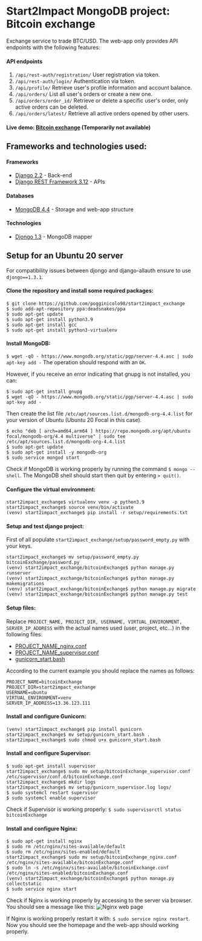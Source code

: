 # Start2Impact MongoDB project: Bitcoin exchange
Exchange service to trade BTC/USD.
The web-app only provides API endpoints with the following features:

#### API endpoints
1) ```/api/rest-auth/registration/``` User registration via token.
2) ```/api/rest-auth/login/``` Authentication via token.
3) ```/api/profile/``` Retrieve user's profile information and account balance.
4) ```/api/orders/``` List all user's orders or create a new one.
5) ```/api/orders/order_id/``` Retrieve or delete a specific user's order, only active orders can be deleted.
6) ```/api/orders/latest/``` Retrieve all active orders opened by other users.

#### Live demo: [Bitcoin exchange](#) (Temporarily not available)

## Frameworks and technologies used:
#### Frameworks
- [Django 2.2](https://docs.djangoproject.com/en/2.2/) - Back-end
- [Django REST Framework 3.12](https://www.django-rest-framework.org/) - APIs

#### Databases
- [MongoDB 4.4](https://docs.mongodb.com/v4.4/) - Storage and web-app structure

#### Technologies
- [Djongo 1.3](https://www.djongomapper.com/get-started/) - MongoDB mapper

## Setup for an Ubuntu 20 server
For compatibility issues between djongo and django-allauth ensure to use ```djongo==1.3.1```.

#### Clone the repository and install some required packages:
```
$ git clone https://github.com/pogginicolo98/start2impact_exchange
$ sudo add-apt-repository ppa:deadsnakes/ppa
$ sudo apt-get update
$ sudo apt-get install python3.9
$ sudo apt-get install gcc
$ sudo apt-get install python3-virtualenv
```

#### Install MongoDB:
```$ wget -qO - https://www.mongodb.org/static/pgp/server-4.4.asc | sudo apt-key add -```
The operation should respond with an ```OK```.

However, if you receive an error indicating that gnupg is not installed, you can:
```
$ sudo apt-get install gnupg
$ wget -qO - https://www.mongodb.org/static/pgp/server-4.4.asc | sudo apt-key add -
```

Then create the list file ```/etc/apt/sources.list.d/mongodb-org-4.4.list``` for your version of Ubuntu (Ubuntu 20 Focal in this case).
```
$ echo "deb [ arch=amd64,arm64 ] https://repo.mongodb.org/apt/ubuntu focal/mongodb-org/4.4 multiverse" | sudo tee /etc/apt/sources.list.d/mongodb-org-4.4.list
$ sudo apt-get update
$ sudo apt-get install -y mongodb-org
$ sudo service mongod start
```

Check if MongoDB is working properly by running the command ```$ mongo --shell```. The MongoDB shell should start then quit by entering ```> quit()```.

#### Configure the virtual environment:
```
start2impact_exchange$ virtualenv venv -p python3.9
start2impact_exchange$ source venv/bin/activate
(venv) start2impact_exchange$ pip install -r setup/requirements.txt
```

#### Setup and test django project:
First of all populate ```start2impact_exchange/setup/password_empty.py``` with your keys.
```
start2impact_exchange$ mv setup/password_empty.py bitcoinExchange/password.py
(venv) start2impact_exchange/bitcoinExchange$ python manage.py runserver
(venv) start2impact_exchange/bitcoinExchange$ python manage.py makemigrations
(venv) start2impact_exchange/bitcoinExchange$ python manage.py migrate
(venv) start2impact_exchange/bitcoinExchange$ python manage.py test
```

#### Setup files:
Replace ```PROJECT_NAME, PROJECT_DIR, USERNAME, VIRTUAL_ENVIRONMENT, SERVER_IP_ADDRESS``` with the actual names used (user, project, etc...) in the following files:
- [PROJECT_NAME_nginx.conf](https://github.com/pogginicolo98/start2impact_exchange/blob/master/setup/PROJECT_NAME_nginx.conf)
- [PROJECT_NAME_supervisor.conf](https://github.com/pogginicolo98/start2impact_exchange/blob/master/setup/PROJECT_NAME_supervisor.conf)
- [gunicorn_start.bash](https://github.com/pogginicolo98/start2impact_exchange/blob/master/setup/gunicorn_start.bash)

According to the current example you should replace the names as follows:
```
PROJECT_NAME=bitcoinExchange
PROJECT_DIR=start2impact_exchange
USERNAME=ubuntu
VIRTUAL_ENVIRONMENT=venv
SERVER_IP_ADDRESS=13.36.123.111
```

#### Install and configure Gunicorn:
```
(venv) start2impact_exchange$ pip install gunicorn
start2impact_exchange$ mv setup/gunicorn_start.bash .
start2impact_exchange$ sudo chmod u+x gunicorn_start.bash
```

#### Install and configure Supervisor:
```
$ sudo apt-get install supervisor
start2impact_exchange$ sudo mv setup/bitcoinExchange_supervisor.conf /etc/supervisor/conf.d/bitcoinExchange.conf
start2impact_exchange$ mkdir logs
start2impact_exchange$ mv setup/gunicorn_supervisor.log logs/
$ sudo systemcl restart supervisor
$ sudo systemcl enable supervisor
```
Check if Supervisor is working properly: ```$ sudo supervisorctl status bitcoinExchange```

#### Install and configure Nginx:
```
$ sudo apt-get install nginx
$ sudo rm /etc/nginx/sites-available/default
$ sudo rm /etc/nginx/sites-enabled/default
start2impact_exchange$ sudo mv setup/bitcoinExchange_nginx.conf /etc/nginx/sites-available/bitcoinExchange.conf
$ sudo ln -s /etc/nginx/sites-available/bitcoinExchange.conf /etc/nginx/sites-enabled/bitcoinExchange.conf
(venv) start2impact_exchange/bitcoinExchange$ python manage.py collectstatic
$ sudo service nginx start
```
Check if Nginx is working properly by accessing to the server via browser. You should see a message like this:
![Nginx web page](.images/nginx.png)

If Nginx is working properly restart it with: ```$ sudo service nginx restart```. Now you should see the homepage and the web-app should working properly.
